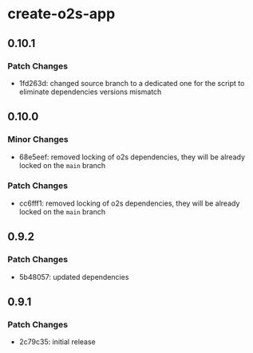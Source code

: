 # create-o2s-app

## 0.10.1

### Patch Changes

- 1fd263d: changed source branch to a dedicated one for the script to eliminate dependencies versions mismatch

## 0.10.0

### Minor Changes

- 68e5eef: removed locking of o2s dependencies, they will be already locked on the `main` branch

### Patch Changes

- cc6fff1: removed locking of o2s dependencies, they will be already locked on the `main` branch

## 0.9.2

### Patch Changes

- 5b48057: updated dependencies

## 0.9.1

### Patch Changes

- 2c79c35: initial release
